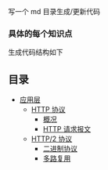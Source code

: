写一个 md 目录生成/更新代码


### 具体的每个知识点


生成代码结构如下

## 目录

- [应用层](#应用层)
  - [HTTP 协议](#http-协议)
    - [概况](#概况)
    - [HTTP 请求报文](#http-请求报文)
  - [HTTP/2 协议](#http2-协议)
    - [二进制协议](#二进制协议)
    - [多路复用](#多路复用)
